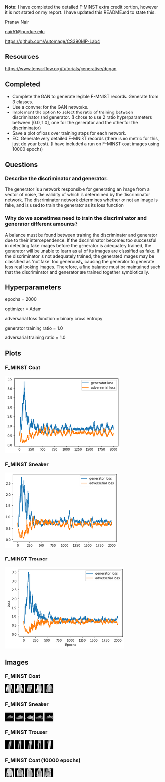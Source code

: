 **Note:** I have completed the detailed F-MINST extra credit portion, however it is not stated on my report. I have updated this README.md to state this.

Pranav Nair

nair51@purdue.edu

https://github.com/Automage/CS390NIP-Lab4

## Resources
https://www.tensorflow.org/tutorials/generative/dcgan

## Completed
- Complete the GAN to generate legible F-MNIST records. Generate from 3 classes.
- Use a convnet for the GAN networks.
- Implement the option to select the ratio of training between discriminator and generator. (I chose to use 2 ratio hyperparameters between [0.0, 1.0], one for the generator and the other for the discriminator)
- Save a plot of loss over training steps for each network.
- EC: Generate very detailed F-MNIST records (there is no metric for this, just do your best). (I have included a run on F-MINST coat images using 10000 epochs)

## Questions
### Describe the discriminator and generator.
The generator is a network responsible for generating an image from a vector of noise, the validity of which is determined by the discriminator network. The discriminator network determines whether or not an image is fake, and is used to train the generator as its loss function.

### Why do we sometimes need to train the discriminator and generator different amounts?

A balance must be found between training the discriminator and generator due to their interdependence. If the discriminator becomes too successful in detecting fake images before the generator is adequately trained, the generator will be unable to learn as all of its images are classified as fake. If the discriminator is not adequately trained, the generated images may be classified as 'not fake' too generously, causing the generator to generate less real looking images. Therefore, a fine balance must be maintained such that the discriminator and generator are trained together symbiotically.

## Hyperparameters
epochs = 2000 

optimizer = Adam

adversarial loss function = binary cross entropy

generator training ratio = 1.0

adversarial training ratio = 1.0


## Plots

### F_MINST Coat
![coat_plot](plots/coat_plot.png)

### F_MINST Sneaker
![coat_plot](plots/sneaker_plot.png)

### F_MINST Trouser
![coat_plot](plots/trouser_plot.png)

## Images

### F_MINST Coat
![coat_plot](outputs/mnist_f_coat/mnist_f_coat_final_9.png)
![coat_plot](outputs/mnist_f_coat/mnist_f_coat_final_8.png)
![coat_plot](outputs/mnist_f_coat/mnist_f_coat_final_7.png)
![coat_plot](outputs/mnist_f_coat/mnist_f_coat_final_6.png)
![coat_plot](outputs/mnist_f_coat/mnist_f_coat_final_5.png)

### F_MINST Sneaker
![coat_plot](outputs/mnist_f_sneaker/mnist_f_sneaker_final_9.png)
![coat_plot](outputs/mnist_f_sneaker/mnist_f_sneaker_final_8.png)
![coat_plot](outputs/mnist_f_sneaker/mnist_f_sneaker_final_7.png)
![coat_plot](outputs/mnist_f_sneaker/mnist_f_sneaker_final_6.png)
![coat_plot](outputs/mnist_f_sneaker/mnist_f_sneaker_final_5.png)

### F_MINST Trouser
![coat_plot](outputs/mnist_f_trouser/mnist_f_trouser_final_9.png)
![coat_plot](outputs/mnist_f_trouser/mnist_f_trouser_final_8.png)
![coat_plot](outputs/mnist_f_trouser/mnist_f_trouser_final_7.png)
![coat_plot](outputs/mnist_f_trouser/mnist_f_trouser_final_6.png)
![coat_plot](outputs/mnist_f_trouser/mnist_f_trouser_final_5.png)

### F_MINST Coat (10000 epochs)
![coat_plot](outputs/mnist_f_coat_high/mnist_f_coat_final_9.png)
![coat_plot](outputs/mnist_f_coat_high/mnist_f_coat_final_8.png)
![coat_plot](outputs/mnist_f_coat_high/mnist_f_coat_final_7.png)
![coat_plot](outputs/mnist_f_coat_high/mnist_f_coat_final_6.png)
![coat_plot](outputs/mnist_f_coat_high/mnist_f_coat_final_5.png)
